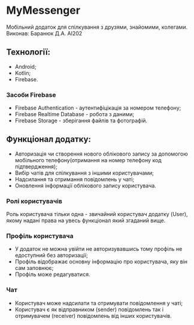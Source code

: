 # MyMessenger
Мобільний додаток для спілкування з друзями, знайомими, колегами.
Виконав: Баранюк Д.А. АІ202
## Технології:
- Android;
- Kotlin;
- Firebase.
### Засоби Firebase
- Firebase Authentication - аутентифіцікація за номером телефону;
- Firebase Realtime Database - робота з даними;
- Firebase Storage - зберігання файлів та фотографій.
## Функціонал додатку:
- Авторизація чи створення нового облікового запису за допомогою мобільного телефону(отримання на номер телефону код підтвердження);
- Вибір чатів для спілкування з іншими користувачами;
- Надсилання та отримання повідомлень у чаті;
- Оновлення інформації облікового запису користувача.
### Ролі користувачів
Роль користувача тільки одна - звичайний користувач додатку (User), якому надані права на увесь функціонал який згаданий вище.
### Профіль користувача
- У додаток не можна увійти не авторизувавшись тому профіль не едоступний без авторизації;
- Профіль відображає основну інформацію про користувача, яку він сам заповнює;
- Профіль може редагуватися.
### Чат
- Користувач може надсилати та отримувати повідомлення у чаті;
- Користувач є як відправником (sender) повідомлень так і отримувачем (receiver) повідомлень від інших користувачів.

